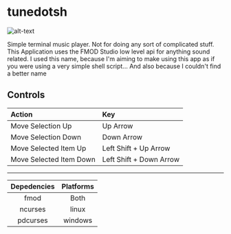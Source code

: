 # tunedotsh

![alt-text](https://78.media.tumblr.com/1769db9ebf6ae953a1ea84c5796ca6af/tumblr_inline_pdrpiqj96J1uk8u4o_540.gif "tunedotsh v0.1")

Simple terminal music player. Not for doing any sort of complicated stuff.
This Application uses the FMOD Studio low level api for anything sound related.
I used this name, because I'm aiming to make using this app as if you were using 
a very simple shell script... And also because I couldn't find a better name

Controls
--------
| Action | Key |
|:-------|:----|
|Move Selection Up| Up Arrow |
|Move Selection Down|Down Arrow|
|Move Selected Item Up|Left Shift + Up Arrow|
|Move Selected Item Down|Left Shift + Down Arrow|

* * *

| Depedencies | Platforms |
|:-----------:|:---------:|
| fmod | Both |
| ncurses | linux |
| pdcurses | windows |

